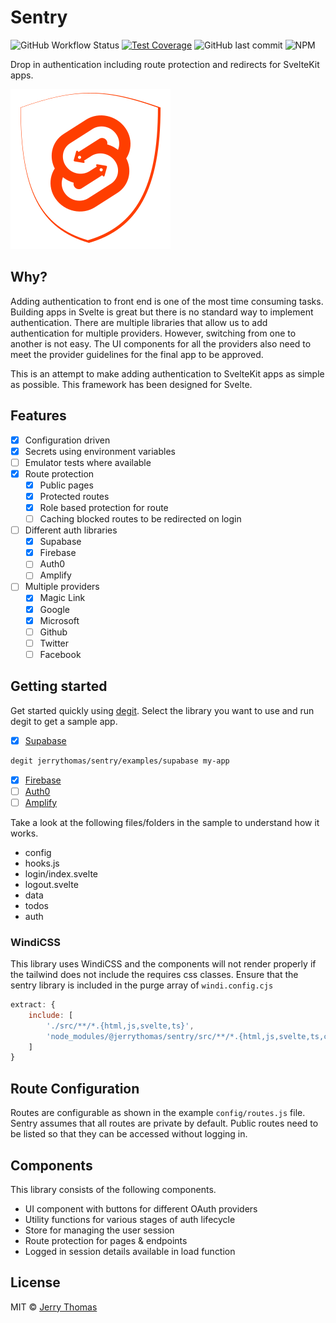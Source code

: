 # Sentry

![GitHub Workflow Status](https://img.shields.io/github/workflow/status/jerrythomas/sentry/Release)
[![Test Coverage](https://api.codeclimate.com/v1/badges/081db4df4bb805fb0e87/test_coverage)](https://codeclimate.com/github/jerrythomas/sentry/test_coverage)
![GitHub last commit](https://img.shields.io/github/last-commit/jerrythomas/sentry)
![NPM](https://img.shields.io/npm/l/@jerrythomas/sentry)

Drop in authentication including route protection and redirects for SvelteKit apps.

![sentry](src/sentry.svg)

## Why?

Adding authentication to front end is one of the most time consuming tasks. Building apps in Svelte is great but there is no standard way to implement authentication. There are multiple libraries that allow us to add authentication for multiple providers. However, switching from one to another is not easy. The UI components for all the providers also need to meet the provider guidelines for the final app to be approved.

This is an attempt to make adding authentication to SvelteKit apps as simple as possible. This framework has been designed for Svelte.

## Features

- [x] Configuration driven
- [x] Secrets using environment variables
- [ ] Emulator tests where available
- [x] Route protection
  - [x] Public pages
  - [x] Protected routes
  - [x] Role based protection for route
  - [ ] Caching blocked routes to be redirected on login
- [ ] Different auth libraries
  - [x] Supabase
  - [x] Firebase
  - [ ] Auth0
  - [ ] Amplify
- [ ] Multiple providers
  - [x] Magic Link
  - [x] Google
  - [x] Microsoft
  - [ ] Github
  - [ ] Twitter
  - [ ] Facebook

## Getting started

Get started quickly using [degit](https://github.com/Rich-Harris/degit). Select the library you want to use and run degit to get a sample app.

- [x] [Supabase](examples/supabase)

```bash
degit jerrythomas/sentry/examples/supabase my-app
```

- [x] [Firebase](examples/firebase)
- [ ] [Auth0](examples/auth0)
- [ ] [Amplify](examples/amplify)

Take a look at the following files/folders in the sample to understand how it works.

- config
- hooks.js
- login/index.svelte
- logout.svelte
- data
- todos
- auth

### WindiCSS

This library uses WindiCSS and the components will not render properly if the tailwind does not include the requires css classes. Ensure that the sentry library is included in the purge array of `windi.config.cjs`

```js
extract: {
	include: [
		'./src/**/*.{html,js,svelte,ts}',
		'node_modules/@jerrythomas/sentry/src/**/*.{html,js,svelte,ts,css}}'
	]
}
```

## Route Configuration

Routes are configurable as shown in the example `config/routes.js` file. Sentry assumes that all routes are private by default. Public routes need to be listed so that they can be accessed without logging in.

## Components

This library consists of the following components.

- UI component with buttons for different OAuth providers
- Utility functions for various stages of auth lifecycle
- Store for managing the user session
- Route protection for pages & endpoints
- Logged in session details available in load function

## License

MIT © [Jerry Thomas](https://jerrythomas.name)
